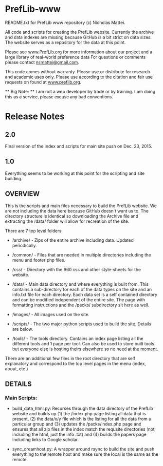 # PrefLib-www
README.txt for PrefLib www repository (c) Nicholas Mattei.

All code and scripts for creating the PrefLib website.  Currently the archive and data indexes are missing because GitHub is a bit strict on data sizes.  The website serves as a repository for the data at this point.

Please see www.PrefLib.org for more information about our project and a large library of real-world preference data For questions or comments please contact nsmattei@gmail.com.

This code comes without warranty. Please use or distribute for research and academic uses only. Please use according to the citation and fair use requests on found at www.preflib.org.

** Big Note: ** I am not a web developer by trade or by training.  I am doing this as a service, please excuse any bad conventions. 

# Release Notes

## 2.0

Final version of the index and scripts for main site push on Dec. 23, 2015.

## 1.0

Everything seems to be working at this point for the scripting and site building.

## OVERVIEW

This is the scripts and main files necessary to build the PrefLib website.  We are not including the data here because GitHub doesn't want us to.  The directory structure is identical so downloading the Archive file and extracting the /data/ folder will allow for recreation of the site.

There are 7 top level folders:

- /archive/ - Zips of the entire archive including data. Updated periodically.

- /common/ - Files that are needed in multiple directories including the menu and footer php files.

- /css/ - Directory with the 960 css and other style-sheets for the website.

- /data/ - Main data directory and where everything is built from.  This contains a sub-directory for each of the data types on the site and an info.txt file for each directory.  Each data set is a self contained directory and can be modified independent of the entire site.  The page with formatting instructions and the /packs/ subdirectory sit here as well.

- /images/ - All images used on the site.

- /scripts/ - The two major python scripts used to build the site.  Details are below.

- /tools/ - The tools directory.  Contains an index page listing all the different tools and 1 page per tool.  Can also be used to store built tools but everyone else is hosting theirs elsewhere so no need at the moment.

There are an additional few files in the root directory that are self explanatory and correspond to the top level pages in the menu (index, about, etc.)


## DETAILS

### Main Scripts:

- build_data_html.py: Recurses through the data directory of the PrefLib website and builds up (1) the /index.php page listing all data that is present, (2) the data/x/y file which is the listing for all the data from a particular group and (3) updates the /packs/index.php page and ensures that all zip files in the index match the requsite directories (not including the html, just the info .txt) and (4) builds the papers page including links to Google scholar.

- sync_dreamhost.py: A wrapper around rsync to build the site and push everything to the remote host and make sure the local is the same as the remote.


